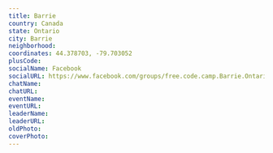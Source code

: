 ```yaml
---
title: Barrie
country: Canada
state: Ontario
city: Barrie
neighborhood: 
coordinates: 44.378703, -79.703052
plusCode:
socialName: Facebook
socialURL: https://www.facebook.com/groups/free.code.camp.Barrie.Ontario
chatName:
chatURL:
eventName:
eventURL:
leaderName:
leaderURL:
oldPhoto: 
coverPhoto:
---
```

